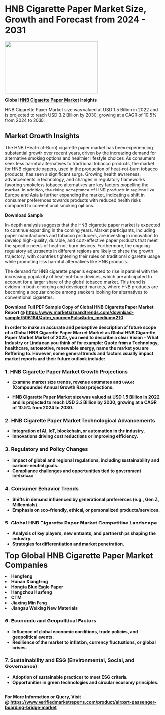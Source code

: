 <H1>HNB Cigarette Paper Market Size, Growth and Forecast from 2024 - 2031</H1><img class="aligncenter size-medium wp-image-584254" src="https://thirdeyenews.in/wp-content/uploads/2024/09/Global-Market-Research-300x168.jpeg" alt="" width="300" height="168" /><p><strong>Global&nbsp;<a href="https://www.marketsizeandtrends.com/download-sample/506164/&amp;utm_source=Pulse&amp;utm_medium=210">HNB Cigarette Paper Market</a> Insights</strong></p><p>HNB Cigarette Paper Market size was valued at USD 1.5 Billion in 2022 and is projected to reach USD 3.2 Billion by 2030, growing at a CAGR of 10.5% from 2024 to 2030.</p><p><h2>Market Growth Insights</h2> <p>The HNB (Heat-not-Burn) cigarette paper market has been experiencing substantial growth over recent years, driven by the increasing demand for alternative smoking options and healthier lifestyle choices. As consumers seek less harmful alternatives to traditional tobacco products, the market for HNB cigarette papers, used in the production of heat-not-burn tobacco products, has seen a significant surge. Growing health awareness, advancements in technology, and changes in regulatory frameworks favoring smokeless tobacco alternatives are key factors propelling the market. In addition, the rising acceptance of HNB products in regions like Europe and Asia is further expanding the market, indicating a shift in consumer preferences towards products with reduced health risks compared to conventional smoking options.</p> <p><strong>Download Sample</strong></p> <p>In-depth analysis suggests that the HNB cigarette paper market is expected to continue expanding in the coming years. Market participants, including paper manufacturers and tobacco producers, are investing in innovation to develop high-quality, durable, and cost-effective paper products that meet the specific needs of heat-not-burn devices. Furthermore, the ongoing regulatory adjustments in different regions are likely to shape the growth trajectory, with countries tightening their rules on traditional cigarette usage while promoting less harmful alternatives like HNB products.</p> <p>The demand for HNB cigarette paper is expected to rise in parallel with the increasing popularity of heat-not-burn devices, which are anticipated to account for a larger share of the global tobacco market. This trend is evident in both emerging and developed markets, where HNB products are becoming a popular choice among smokers looking for alternatives to conventional cigarettes.</p> <p><strong></p><p><span class=""><strong>Download Full PDF Sample Copy of Global HNB Cigarette Paper Market Report</strong> @ <a href="https://www.marketsizeandtrends.com/download-sample/506164/&amp;utm_source=Pulse&amp;utm_medium=210" target="_blank">https://www.marketsizeandtrends.com/download-sample/506164/&amp;utm_source=Pulse&amp;utm_medium=210</a></span></p><p>In order to make an accurate and perceptive description of future scope of a Global&nbsp;HNB Cigarette Paper Market Market as Global&nbsp;HNB Cigarette Paper Market Market of 2025, you need to describe a clear Vision &ndash; What Industry or Linda can you think of for example: Quote from a Technology, healthcare, automotive, renewable energy, name the market you are Reffering to. However, some general trends and factors usually impact market reports and their future outlook include:</p><h3>1.&nbsp;<strong>HNB Cigarette Paper Market Growth Projections</strong></h3><ul><li>Examine market size trends, revenue estimates and CAGR (Compounded Annual Growth Rate) projections.</li><li><p>HNB Cigarette Paper Market size was valued at USD 1.5 Billion in 2022 and is projected to reach USD 3.2 Billion by 2030, growing at a CAGR of 10.5% from 2024 to 2030.</p></li></ul><h3>2.&nbsp;<strong>HNB Cigarette Paper Market Technological Advancements</strong></h3><ul><li>Integration of AI, IoT, blockchain, or automation in the industry.</li><li>Innovations driving cost reductions or improving efficiency.</li></ul><h3>3.&nbsp;<strong>Regulatory and Policy Changes</strong></h3><ul><li>Impact of global and regional regulations, including sustainability and carbon-neutral goals.</li><li>Compliance challenges and opportunities tied to government initiatives.</li></ul><h3>4.&nbsp;<strong>Consumer Behavior Trends</strong></h3><ul><li>Shifts in demand influenced by generational preferences (e.g., Gen Z, Millennials).</li><li>Emphasis on eco-friendly, ethical, or personalized products/services.</li></ul><h3>5.&nbsp;<strong>Global HNB Cigarette Paper Market Competitive Landscape</strong></h3><ul><li>Analysis of key players, new entrants, and partnerships shaping the industry.</li><li>Strategies for differentiation and market penetration.</li></ul><p data-pm-slice="1 1 []"><span style="color: inherit; font-family: inherit; font-size: 25px;">Top Global HNB Cigarette Paper Market Companies</span></p><div class="" data-test-id=""><p><li>Hengfeng</li><li> Hunan Xiangfeng</li><li> Hongta Blue Eagle Paper</li><li> Hangzhou Huafeng</li><li> CTM</li><li> Jiaxing Min Feng</li><li> Jiangsu Weixing New Materials</li></p></div><h3>6.&nbsp;<strong>Economic and Geopolitical Factors</strong></h3><ul><li>Influence of global economic conditions, trade policies, and geopolitical events.</li><li>Resilience of the market to inflation, currency fluctuations, or global crises.</li></ul><h3>7.&nbsp;<strong>Sustainability and ESG (Environmental, Social, and Governance)</strong></h3><ul><li>Adoption of sustainable practices to meet ESG criteria.</li><li>Opportunities in green technologies and circular economy principles.</li></ul><h2><strong style="font-size: 14px;">For More Information or Query, Visit @&nbsp;</strong><a style="background-color: #ffffff; font-size: 14px;" href="https://www.marketsizeandtrends.com/report/hnb-cigarette-paper-market/" target="_blank">https://www.verifiedmarketreports.com/product/airport-passenger-boarding-bridge-market</a></h2>
